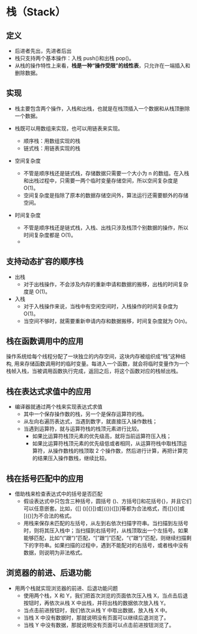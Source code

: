 # 栈（Stack）

## 定义

* 后进者先出，先进者后出
* 栈只支持两个基本操作：入栈 push()和出栈 pop()。
* 从栈的操作特性上来看，**栈是一种“操作受限”的线性表**，只允许在一端插入和删除数据。

## 实现

* 栈主要包含两个操作，入栈和出栈，也就是在栈顶插入一个数据和从栈顶删除一个数据。
* 栈既可以用数组来实现，也可以用链表来实现。
  * 顺序栈：用数组实现的栈
  * 链式栈：用链表实现的栈

* 空间复杂度
  * 不管是顺序栈还是链式栈，存储数据只需要一个大小为 n 的数组。在入栈和出栈过程中，只需要一两个临时变量存储空间，所以空间复杂度是 O(1)。
  * 空间复杂度是指除了原本的数据存储空间外，算法运行还需要额外的存储空间。
* 时间复杂度
  * 不管是顺序栈还是链式栈，入栈、出栈只涉及栈顶个别数据的操作，所以时间复杂度都是 O(1)。
  * 

## 支持动态扩容的顺序栈

* 出栈
  * 对于出栈操作，不会涉及内存的重新申请和数据的搬移，出栈的时间复杂度是 O(1)。
* 入栈
  * 对于入栈操作来说，当栈中有空闲空间时，入栈操作的时间复杂度为 O(1)。
  * 当空间不够时，就需要重新申请内存和数据搬移，时间复杂度就为 O(n)。



## 栈在函数调用中的应用

操作系统给每个线程分配了一块独立的内存空间，这块内存被组织成“栈”这种结构, 用来存储函数调用时的临时变量。每进入一个函数，就会将临时变量作为一个栈帧入栈，当被调用函数执行完成，返回之后，将这个函数对应的栈帧出栈。



## 栈在表达式求值中的应用

* 编译器就通过两个栈来实现表达式求值
  * 其中一个保存操作数的栈，另一个是保存运算符的栈。
  * 从左向右遍历表达式，当遇到数字，就直接压入操作数栈；
  * 当遇到运算符，就与运算符栈的栈顶元素进行比较。
    * 如果比运算符栈顶元素的优先级高，就将当前运算符压入栈；
    * 如果比运算符栈顶元素的优先级低或者相同，从运算符栈中取栈顶运算符，从操作数栈的栈顶取 2 个操作数，然后进行计算，再把计算完的结果压入操作数栈，继续比较。



## 栈在括号匹配中的应用

* 借助栈来检查表达式中的括号是否匹配
  * 假设表达式中只包含三种括号，圆括号 ()、方括号[]和花括号{}，并且它们可以任意嵌套。比如，{[] ()[{}]}或[{()}([])]等都为合法格式，而{[}()]或[({)]为不合法的格式。
  * 用栈来保存未匹配的左括号，从左到右依次扫描字符串。当扫描到左括号时，则将其压入栈中；当扫描到右括号时，从栈顶取出一个左括号。如果能够匹配，比如“(”跟“)”匹配，“[”跟“]”匹配，“{”跟“}”匹配，则继续扫描剩下的字符串。如果扫描的过程中，遇到不能配对的右括号，或者栈中没有数据，则说明为非法格式。



## 浏览器的前进、后退功能
* 用两个栈就实现浏览器的前进、后退功能问题
  * 使用两个栈，X 和 Y，我们把首次浏览的页面依次压入栈 X，当点击后退按钮时，再依次从栈 X 中出栈，并将出栈的数据依次放入栈 Y。
  * 当点击前进按钮时，我们依次从栈 Y 中取出数据，放入栈 X 中。
  * 当栈 X 中没有数据时，那就说明没有页面可以继续后退浏览了。
  * 当栈 Y 中没有数据，那就说明没有页面可以点击前进按钮浏览了。



